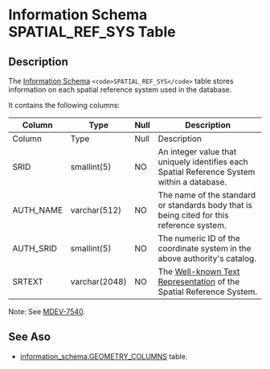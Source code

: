 
# Information Schema SPATIAL_REF_SYS Table

## Description


The [Information Schema](../../../../../../mariadb-internals/information-schema-plugins-show-and-flush-statements.md) `<code>SPATIAL_REF_SYS</code>` table stores information on each spatial reference system used in the database.


It contains the following columns:



| Column | Type | Null | Description |
| --- | --- | --- | --- |
| Column | Type | Null | Description |
| SRID | smallint(5) | NO | An integer value that uniquely identifies each Spatial Reference System within a database. |
| AUTH_NAME | varchar(512) | NO | The name of the standard or standards body that is being cited for this reference system. |
| AUTH_SRID | smallint(5) | NO | The numeric ID of the coordinate system in the above authority's catalog. |
| SRTEXT | varchar(2048) | NO | The [Well-known Text Representation](../../../../../geographic-geometric-features/wkt/wkt-geomcollfromtext.md) of the Spatial Reference System. |



Note: See [MDEV-7540](https://jira.mariadb.org/browse/MDEV-7540).


## See Aso


* [information_schema.GEOMETRY_COLUMNS](information-schema-geometry_columns-table.md) table.


